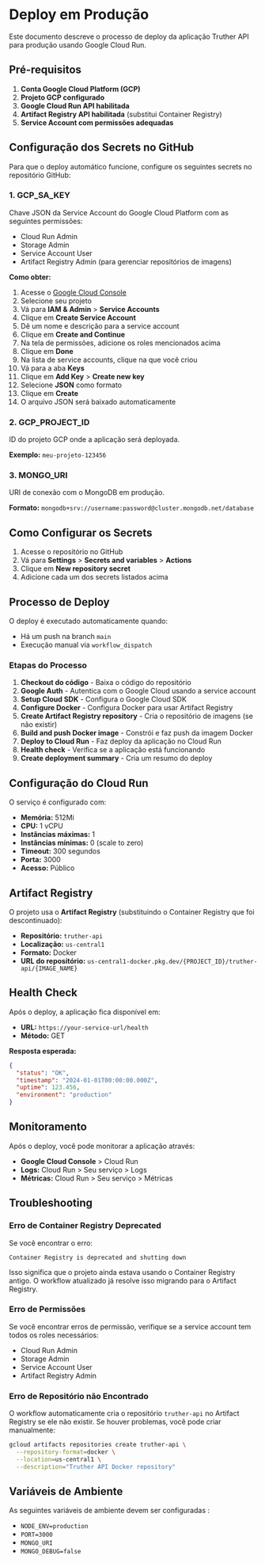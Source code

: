 # Deploy em Produção

Este documento descreve o processo de deploy da aplicação Truther API para produção usando Google Cloud Run.

## Pré-requisitos

1. **Conta Google Cloud Platform (GCP)**
2. **Projeto GCP configurado**
3. **Google Cloud Run API habilitada**
4. **Artifact Registry API habilitada** (substitui Container Registry)
5. **Service Account com permissões adequadas**

## Configuração dos Secrets no GitHub

Para que o deploy automático funcione, configure os seguintes secrets no repositório GitHub:

### 1. GCP_SA_KEY
Chave JSON da Service Account do Google Cloud Platform com as seguintes permissões:
- Cloud Run Admin
- Storage Admin
- Service Account User
- Artifact Registry Admin (para gerenciar repositórios de imagens)

**Como obter:**
1. Acesse o [Google Cloud Console](https://console.cloud.google.com/)
2. Selecione seu projeto
3. Vá para **IAM & Admin** > **Service Accounts**
4. Clique em **Create Service Account**
5. Dê um nome e descrição para a service account
6. Clique em **Create and Continue**
7. Na tela de permissões, adicione os roles mencionados acima
8. Clique em **Done**
9. Na lista de service accounts, clique na que você criou
10. Vá para a aba **Keys**
11. Clique em **Add Key** > **Create new key**
12. Selecione **JSON** como formato
13. Clique em **Create**
14. O arquivo JSON será baixado automaticamente

### 2. GCP_PROJECT_ID
ID do projeto GCP onde a aplicação será deployada.

**Exemplo:** `meu-projeto-123456`

### 3. MONGO_URI
URI de conexão com o MongoDB em produção.

**Formato:** `mongodb+srv://username:password@cluster.mongodb.net/database`

## Como Configurar os Secrets

1. Acesse o repositório no GitHub
2. Vá para **Settings** > **Secrets and variables** > **Actions**
3. Clique em **New repository secret**
4. Adicione cada um dos secrets listados acima

## Processo de Deploy

O deploy é executado automaticamente quando:
- Há um push na branch `main`
- Execução manual via `workflow_dispatch`

### Etapas do Processo

1. **Checkout do código** - Baixa o código do repositório
2. **Google Auth** - Autentica com o Google Cloud usando a service account
3. **Setup Cloud SDK** - Configura o Google Cloud SDK
4. **Configure Docker** - Configura Docker para usar Artifact Registry
5. **Create Artifact Registry repository** - Cria o repositório de imagens (se não existir)
6. **Build and push Docker image** - Constrói e faz push da imagem Docker
7. **Deploy to Cloud Run** - Faz deploy da aplicação no Cloud Run
8. **Health check** - Verifica se a aplicação está funcionando
9. **Create deployment summary** - Cria um resumo do deploy

## Configuração do Cloud Run

O serviço é configurado com:
- **Memória:** 512Mi
- **CPU:** 1 vCPU
- **Instâncias máximas:** 1
- **Instâncias mínimas:** 0 (scale to zero)
- **Timeout:** 300 segundos
- **Porta:** 3000
- **Acesso:** Público

## Artifact Registry

O projeto usa o **Artifact Registry** (substituindo o Container Registry que foi descontinuado):

- **Repositório:** `truther-api`
- **Localização:** `us-central1`
- **Formato:** Docker
- **URL do repositório:** `us-central1-docker.pkg.dev/{PROJECT_ID}/truther-api/{IMAGE_NAME}`

## Health Check

Após o deploy, a aplicação fica disponível em:
- **URL:** `https://your-service-url/health`
- **Método:** GET

**Resposta esperada:**
```json
{
  "status": "OK",
  "timestamp": "2024-01-01T00:00:00.000Z",
  "uptime": 123.456,
  "environment": "production"
}
```

## Monitoramento

Após o deploy, você pode monitorar a aplicação através:
- **Google Cloud Console** > Cloud Run
- **Logs:** Cloud Run > Seu serviço > Logs
- **Métricas:** Cloud Run > Seu serviço > Métricas

## Troubleshooting

### Erro de Container Registry Deprecated
Se você encontrar o erro:
```
Container Registry is deprecated and shutting down
```

Isso significa que o projeto ainda estava usando o Container Registry antigo. O workflow atualizado já resolve isso migrando para o Artifact Registry.

### Erro de Permissões
Se você encontrar erros de permissão, verifique se a service account tem todos os roles necessários:
- Cloud Run Admin
- Storage Admin
- Service Account User
- Artifact Registry Admin

### Erro de Repositório não Encontrado
O workflow automaticamente cria o repositório `truther-api` no Artifact Registry se ele não existir. Se houver problemas, você pode criar manualmente:

```bash
gcloud artifacts repositories create truther-api \
  --repository-format=docker \
  --location=us-central1 \
  --description="Truther API Docker repository"
```

## Variáveis de Ambiente

As seguintes variáveis de ambiente devem ser configuradas :
- `NODE_ENV=production`
- `PORT=3000`
- `MONGO_URI`
- `MONGO_DEBUG=false`
